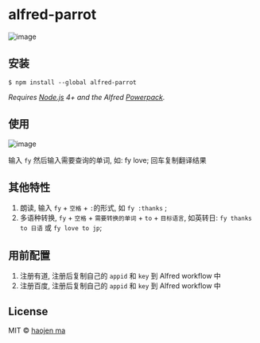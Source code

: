 # alfred-parrot

![image](http://o7bkkhiex.bkt.clouddn.com/Alfred_parrot_log.jpg)



## 安装

```
$ npm install --global alfred-parrot
```

*Requires [Node.js](https://nodejs.org) 4+ and the Alfred [Powerpack](https://www.alfredapp.com/powerpack/).*

## 使用

![image](http://o7bkkhiex.bkt.clouddn.com/ezgif.com-gif-maker%20%284%29.gif)


输入 `fy` 然后输入需要查询的单词,  如: fy love; 回车复制翻译结果

## 其他特性

1. 朗读, 输入 `fy` + `空格` + `:`的形式, 如 `fy :thanks` ;
2. 多语种转换, `fy` + `空格` + `需要转换的单词` + `to` + `目标语言`, 如英转日: `fy thanks to 日语` 或 `fy love to jp`;

## 用前配置

1. 注册有道, 注册后复制自己的 `appid` 和 `key`  到 Alfred workflow 中
2. 注册百度, 注册后复制自己的 `appid` 和 `key`  到 Alfred workflow 中

## License

MIT © [haojen ma](http://haojen.github.io)
